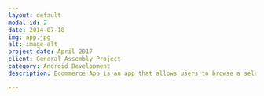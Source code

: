 ```yaml
---
layout: default
modal-id: 2
date: 2014-07-18
img: app.jpg
alt: image-alt
project-date: April 2017
client: General Assembly Project
category: Android Development
description: Ecommerce App is an app that allows users to browse a selection of shoes, do a search by brand name or model, filter shoes by category, price, brand and model, save their favorites to a wishlist, add to cart and proceed to checkout. This app was built as a project for General Assembly’s Android development bootcamp.

---
```



